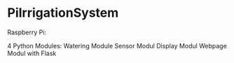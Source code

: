 # PiIrrigationSystem

Raspberry Pi:

4 Python Modules: 
Watering Module
Sensor Modul
Display Modul
Webpage Modul with Flask


